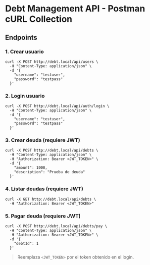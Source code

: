 # Debt Management API - Postman cURL Collection

## Endpoints

### 1. Crear usuario
```
curl -X POST http://debt.local/api/users \
  -H "Content-Type: application/json" \
  -d '{
    "username": "testuser",
    "password": "testpass"
  }'
```

### 2. Login usuario
```
curl -X POST http://debt.local/api/auth/login \
  -H "Content-Type: application/json" \
  -d '{
    "username": "testuser",
    "password": "testpass"
  }'
```

### 3. Crear deuda (requiere JWT)
```
curl -X POST http://debt.local/api/debts \
  -H "Content-Type: application/json" \
  -H "Authorization: Bearer <JWT_TOKEN>" \
  -d '{
    "amount": 1000,
    "description": "Prueba de deuda"
  }'
```

### 4. Listar deudas (requiere JWT)
```
curl -X GET http://debt.local/api/debts \
  -H "Authorization: Bearer <JWT_TOKEN>"
```

### 5. Pagar deuda (requiere JWT)
```
curl -X POST http://debt.local/api/debts/pay \
  -H "Content-Type: application/json" \
  -H "Authorization: Bearer <JWT_TOKEN>" \
  -d '{
    "debtId": 1
  }'
```

> Reemplaza `<JWT_TOKEN>` por el token obtenido en el login.
